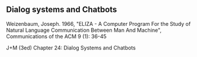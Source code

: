 Dialog systems and Chatbots
-------------------------

Weizenbaum, Joseph. 1966, "ELIZA - A Computer Program For the Study of Natural Language Communication Between Man And Machine", Communications of the ACM 9 (1): 36-45

J+M (3ed) Chapter 24: Dialog Systems and Chatbots
